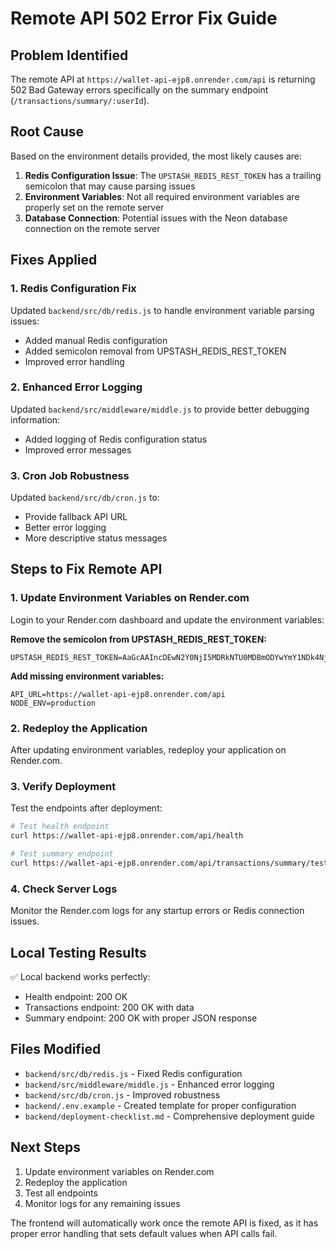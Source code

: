 # Remote API 502 Error Fix Guide

## Problem Identified
The remote API at `https://wallet-api-ejp8.onrender.com/api` is returning 502 Bad Gateway errors specifically on the summary endpoint (`/transactions/summary/:userId`).

## Root Cause
Based on the environment details provided, the most likely causes are:

1. **Redis Configuration Issue**: The `UPSTASH_REDIS_REST_TOKEN` has a trailing semicolon that may cause parsing issues
2. **Environment Variables**: Not all required environment variables are properly set on the remote server
3. **Database Connection**: Potential issues with the Neon database connection on the remote server

## Fixes Applied

### 1. Redis Configuration Fix
Updated `backend/src/db/redis.js` to handle environment variable parsing issues:
- Added manual Redis configuration
- Added semicolon removal from UPSTASH_REDIS_REST_TOKEN
- Improved error handling

### 2. Enhanced Error Logging
Updated `backend/src/middleware/middle.js` to provide better debugging information:
- Added logging of Redis configuration status
- Improved error messages

### 3. Cron Job Robustness
Updated `backend/src/db/cron.js` to:
- Provide fallback API URL
- Better error logging
- More descriptive status messages

## Steps to Fix Remote API

### 1. Update Environment Variables on Render.com
Login to your Render.com dashboard and update the environment variables:

**Remove the semicolon from UPSTASH_REDIS_REST_TOKEN:**
```
UPSTASH_REDIS_REST_TOKEN=AaGcAAIncDEwN2Y0NjI5MDRkNTU0MDBmODYwYmY1NDk4NjI5MzNhNHAxNDEzNzI
```

**Add missing environment variables:**
```
API_URL=https://wallet-api-ejp8.onrender.com/api
NODE_ENV=production
```

### 2. Redeploy the Application
After updating environment variables, redeploy your application on Render.com.

### 3. Verify Deployment
Test the endpoints after deployment:

```bash
# Test health endpoint
curl https://wallet-api-ejp8.onrender.com/api/health

# Test summary endpoint  
curl https://wallet-api-ejp8.onrender.com/api/transactions/summary/test_user
```

### 4. Check Server Logs
Monitor the Render.com logs for any startup errors or Redis connection issues.

## Local Testing Results
✅ Local backend works perfectly:
- Health endpoint: 200 OK
- Transactions endpoint: 200 OK with data  
- Summary endpoint: 200 OK with proper JSON response

## Files Modified
- `backend/src/db/redis.js` - Fixed Redis configuration
- `backend/src/middleware/middle.js` - Enhanced error logging
- `backend/src/db/cron.js` - Improved robustness
- `backend/.env.example` - Created template for proper configuration
- `backend/deployment-checklist.md` - Comprehensive deployment guide

## Next Steps
1. Update environment variables on Render.com
2. Redeploy the application
3. Test all endpoints
4. Monitor logs for any remaining issues

The frontend will automatically work once the remote API is fixed, as it has proper error handling that sets default values when API calls fail.
